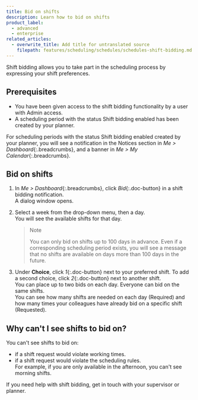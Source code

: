 ```yaml
---
title: Bid on shifts
description: Learn how to bid on shifts
product_label:
  - advanced
  - enterprise
related_articles:
  - overwrite_title: Add title for untranslated source
    filepath: features/scheduling/schedules/schedules-shift-bidding.md
---
```


Shift bidding allows you to take part in the scheduling process by expressing your shift preferences.

## Prerequisites

- You have been given access to the shift bidding functionality by a user with Admin access.
- A scheduling period with the status Shift bidding enabled has been created by your planner.

For scheduling periods with the status Shift bidding enabled created by your planner, you will see a notification in the Notices section in _Me > Dashboard_{:.breadcrumbs}, and a banner in _Me > My Calendar_{:.breadcrumbs}.

## Bid on shifts

1. In _Me > Dashboard_{:.breadcrumbs}, click _Bid_{:.doc-button} in a shift bidding notification.  
   A dialog window opens.
2. Select a week from the drop-down menu, then a day.  
   You will see the available shifts for that day.

   > Note
   >
   > You can only bid on shifts up to 100 days in advance. Even if a corresponding scheduling period exists, you will see a message that no shifts are available on days more than 100 days in the future.

3. Under **Choice**, click _1_{:.doc-button} next to your preferred shift. To add a second choice, click _2_{:.doc-button} next to another shift.  
   You can place up to two bids on each day. Everyone can bid on the same shifts.  
   You can see how many shifts are needed on each day (Required) and how many times your colleagues have already bid on a specific shift (Requested).

## Why can't I see shifts to bid on?

You can't see shifts to bid on:

- if a shift request would violate working times.
- if a shift request would violate the scheduling rules.  
  For example, if you are only available in the afternoon, you can't see morning shifts.

If you need help with shift bidding, get in touch with your supervisor or planner.

